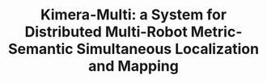 ---
title: "Kimera-Multi: a System for Distributed Multi-Robot Metric-Semantic Simultaneous Localization and Mapping"
authors: "Yun Chang, Yulun Tian, Jonathan P. How, Luca Carlone"
venue: "IEEE Intl. Conf. on Robotics and Automation (ICRA)"
year: "2021"
status: "conference"
arxiv: "https://arxiv.org/abs/2011.04087"
official_link: ""
doi: ""
volume: "N/A"
number: "N/A"
pages: ""
publisher: ""
month: ""
address: ""
type: "conference"
school: "N/A"
awards: ""
notes: ""
include_on_website: false
image: "2021-chang-kimeraMulti-conf-2.png"
links_to_code: "https://github.com/MIT-SPARK/Kimera-Multi"
links_to_video: "https://youtu.be/G8PktlQ82uw?si=q4eouR-V5aKRtUxl"
links_to_website: "https://web.mit.edu/sparklab/2023/08/25/Kimera-Multi__Robust_Distributed_Dense_Metric-Semantic_SLAM_for_Multi-Robot-Systems.html"
collection: publications
permalink: /publication/2021-chang-kimeraMulti-conf
---